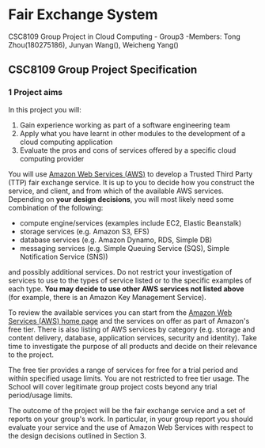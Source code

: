 # Fair Exchange System
CSC8109 Group Project in Cloud Computing - Group3
-Members: Tong Zhou(180275186), Junyan Wang(), Weicheng Yang()

## CSC8109 Group Project Specification
### 1 Project aims
In this project you will:
1. Gain experience working as part of a software engineering team
2. Apply what you have learnt in other modules to the development of a cloud computing application
3. Evaluate the pros and cons of services offered by a specific cloud computing provider

You will use [Amazon Web Services (AWS)](https://aws.amazon.com/) to develop a Trusted Third Party (TTP) fair exchange service. It is up to you to decide how you construct the service, and client, and from which of the available AWS services. Depending on **your design decisions**, you will most likely need some combination of the following:

- compute engine/services (examples include EC2, Elastic Beanstalk)
- storage services (e.g. Amazon S3, EFS)
- database services (e.g. Amazon Dynamo, RDS, Simple DB)
- messaging services (e.g. Simple Queuing Service (SQS), Simple Notification Service (SNS))

and possibly additional services. Do not restrict your investigation of services to use to the types of service listed or to the specific examples of each type. **You may decide to use other AWS services not listed above** (for example, there is an Amazon Key Management Service).

To review the available services you can start from the [Amazon Web Services (AWS) home page](https://aws.amazon.com/) and the services on offer as part of Amazon's free tier. There is also listing of AWS services by category (e.g. storage and content delivery, database, application services, security and identity). Take time to investigate the purpose of all products and decide on their relevance to the project.

The free tier provides a range of services for free for a trial period and within specified usage limits. You are not restricted to free tier usage. The School will cover legitimate group project costs beyond any trial period/usage limits.

The outcome of the project will be the fair exchange service and a set of reports on your group's work. In particular, in your group report you should evaluate your service and the use of Amazon Web Services with respect to the design decisions outlined in Section 3.
